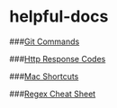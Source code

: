 # helpful-docs

###[Git Commands](helpful-git-commands.md)

###[Http Response Codes](helpful-http-responses.md)

###[Mac Shortcuts](helpful-mac-shortcuts.md)

###[Regex Cheat Sheet](helpful-regex-cheat-sheet.md)
